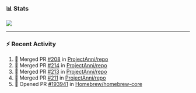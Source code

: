 ### :bar_chart: Stats

<a href="#">
  <img align="center" src="https://github-readme-stats.vercel.app/api?username=tuzi3040&show_icons=true&theme=dark" />
</a>

---

### :zap: Recent Activity

<!--START_SECTION:activity-->
1. 🎉 Merged PR [#208](https://github.com/ProjectAnni/repo/pull/208) in [ProjectAnni/repo](https://github.com/ProjectAnni/repo)
2. 🎉 Merged PR [#214](https://github.com/ProjectAnni/repo/pull/214) in [ProjectAnni/repo](https://github.com/ProjectAnni/repo)
3. 🎉 Merged PR [#213](https://github.com/ProjectAnni/repo/pull/213) in [ProjectAnni/repo](https://github.com/ProjectAnni/repo)
4. 🎉 Merged PR [#211](https://github.com/ProjectAnni/repo/pull/211) in [ProjectAnni/repo](https://github.com/ProjectAnni/repo)
5. 💪 Opened PR [#193941](https://github.com/Homebrew/homebrew-core/pull/193941) in [Homebrew/homebrew-core](https://github.com/Homebrew/homebrew-core)
<!--END_SECTION:activity-->
